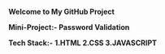 **Welcome to My GitHub Project**

**Mini-Project:- 
Password Validation**

**Tech Stack:-**
**1.HTML
2.CSS
3.JAVASCRIPT**
